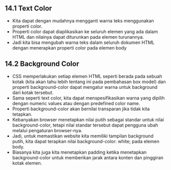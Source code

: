 ## 14.1 Text Color

- Kita dapat dengan mudahnya mengganti warna teks menggunakan properti color.
- Properti color dapat diaplikasikan ke seluruh elemen yang ada dalam HTML dan nilainya dapat diturunkan pada elemen turunannya.
- Jadi kita bisa mengubah warna teks dalam seluruh dokumen HTML dengan menerapkan properti color pada elemen body

## 14.2 Background Color

- CSS memperlakukan setiap elemen HTML seperti berada pada sebuah kotak (kita akan tahu lebih tentang ini pada pembahasan box model) dan properti background-color dapat mengatur warna untuk background dari kotak tersebut. 
- Sama seperti text color, kita dapat menspesifikasikan warna yang dipilih dengan numeric values atau dengan predefined color name. 
- Properti background-color akan bernilai transparan jika tidak kita tetapkan.
- Kebanyakan browser menetapkan nilai putih sebagai standar untuk nilai background-color, tetapi nilai standar tersebut dapat pengguna ubah melalui pengaturan browser-nya. 
- Jadi, untuk memastikan website kita memiliki tampilan background putih, kita dapat terapkan nilai background-color: white; pada elemen body.
- Biasanya kita juga kita menetapkan padding ketika menetapkan background-color untuk memberikan jarak antara konten dan pinggiran kotak elemen.
